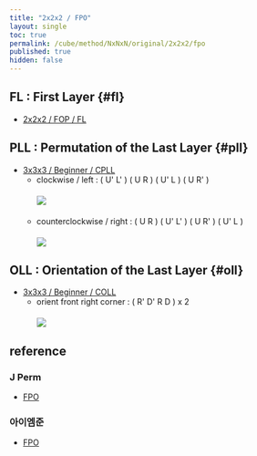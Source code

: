 ```yaml
---
title: "2x2x2 / FPO"
layout: single
toc: true
permalink: /cube/method/NxNxN/original/2x2x2/fpo
published: true
hidden: false
---
```


<head>
  <base target="_blank">
  <style>
    img {
      max-width:150px;
    }
    .img-wrapper {
      margin: 20px 0px;
    }
  </style>
</head>



## FL : First Layer {#fl}

- [2x2x2 / FOP / FL](/cube/method/NxNxN/original/2x2x2/fop#fl)



## PLL : Permutation of the Last Layer {#pll}

- [3x3x3 / Beginner / CPLL](/cube/method/NxNxN/original/3x3x3/beginner/cpll)
  - clockwise / left : ( U' L' ) ( U R ) ( U' L ) ( U R' )
    <div class="img-wrapper">
      <a href="https://alpha.twizzle.net/edit/?puzzle=2x2x2&setup-anchor=end&stickering=PLL&alg=U%27+L%27+U+R+U%27+L+U+R%27">
        <img src="https://user-images.githubusercontent.com/92285528/215317611-409ec13e-14df-43e6-ad34-f74d4f450db4.png">
      </a>
    </div>
  - counterclockwise / right : ( U R ) ( U' L' ) ( U R' ) ( U' L )
    <div class="img-wrapper">
      <a href="https://alpha.twizzle.net/edit/?puzzle=2x2x2&setup-anchor=end&stickering=PLL&alg=U+R+U%27+L%27+U+R%27+U%27+L">
        <img src="https://user-images.githubusercontent.com/92285528/215317721-827a6e7c-6d7f-4056-82db-2c5710ec7b3c.png">
      </a>
    </div>



## OLL : Orientation of the Last Layer {#oll}

- [3x3x3 / Beginner / COLL](/cube/method/NxNxN/original/3x3x3/beginner/coll)
  - orient front right corner : ( R' D' R D ) x 2
    <div class="img-wrapper">
      <a href="https://alpha.twizzle.net/edit/?puzzle=2x2x2&setup-anchor=end&stickering=LL&alg=%28R%27+D%27+R+D%294+U+%28R%27+D%27+R+D%294+U+%28R%27+D%27+R+D%292+U+%28R%27+D%27+R+D%292">
        <img src="https://user-images.githubusercontent.com/92285528/215317779-f58ff4ac-8120-4a62-b139-34def5bebd26.png">
      </a>
    </div>



## reference

### J Perm

- [FPO](https://jperm.net/2x2)

### 아이엠준

- [FPO](https://youtu.be/3UtuDW2THL4)
